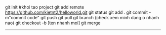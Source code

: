git init #khoi tao project
git add remote https://github.com/kietnt2/helloworld.git
git status
git add .
git commit -m"commit code"
git push
git pull
git branch (check xem minh dang o nhanh nao)
git checkout -b [ten nhanh moi]
git merge

-------
